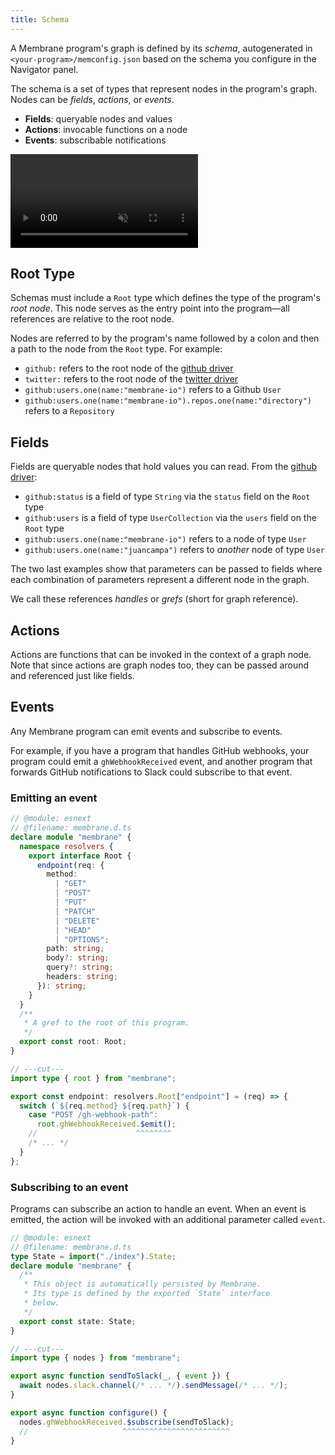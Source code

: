 ```yaml
---
title: Schema
---
```


A Membrane program's graph is defined by its _schema_, autogenerated in `<your-program>/memconfig.json` based on the schema you configure in the Navigator panel.

The schema is a set of types that represent nodes in the program's graph. Nodes can be _fields_, _actions_, or _events_.

- **Fields**: queryable nodes and values
- **Actions**: invocable functions on a node
- **Events**: subscribable notifications

<video src="/cloud-assets/schema.mp4" muted autoplay controls></video>

## Root Type

Schemas must include a `Root` type which defines the type of the program's _root
node_. This node serves as the entry point into the program—all references are relative to the root node.

Nodes are referred to by the program's name followed by a colon and then a path to the node from the `Root` type. For example:

- `github:` refers to the root node of the <a href="https://membrane.io/share/membrane/github" target="_blank">github driver</a>
- `twitter:` refers to the root node of the <a href="https://membrane.io/share/membrane/twitter" target="_blank">twitter driver</a>
- `github:users.one(name:"membrane-io")` refers to a Github `User`
- `github:users.one(name:"membrane-io").repos.one(name:"directory")` refers to a `Repository`

## Fields

Fields are queryable nodes that hold values you can read. From the <a href="https://membrane.io/share/membrane/github" target="_blank">github driver</a>:

- `github:status` is a field of type `String` via the `status` field on the `Root` type
- `github:users` is a field of type `UserCollection` via the `users` field on the `Root` type
- `github:users.one(name:"membrane-io")` refers to a node of type `User`
- `github:users.one(name:"juancampa")` refers to _another_ node of type `User`

The two last examples show that parameters can be passed to fields where each combination of parameters
represent a different node in the graph.

We call these references _handles_ or _grefs_ (short for graph reference).

## Actions

Actions are functions that can be invoked in the context of a graph node. Note that since actions are graph nodes too, they can be passed around and referenced just like fields.

## Events

Any Membrane program can emit events and subscribe to events.

For example, if you have a program that handles GitHub webhooks, your program could emit a `ghWebhookReceived` event, and another program that forwards GitHub notifications to Slack could subscribe to that event.

### Emitting an event

```ts twoslash
// @module: esnext
// @filename: membrane.d.ts
declare module "membrane" {
  namespace resolvers {
    export interface Root {
      endpoint(req: {
        method:
          | "GET"
          | "POST"
          | "PUT"
          | "PATCH"
          | "DELETE"
          | "HEAD"
          | "OPTIONS";
        path: string;
        body?: string;
        query?: string;
        headers: string;
      }): string;
    }
  }
  /**
   * A gref to the root of this program.
   */
  export const root: Root;
}

// ---cut---
import type { root } from "membrane";

export const endpoint: resolvers.Root["endpoint"] = (req) => {
  switch (`${req.method} ${req.path}`) {
    case "POST /gh-webhook-path":
      root.ghWebhookReceived.$emit();
    //                      ^^^^^^^^
    /* ... */
  }
};
```

### Subscribing to an event

Programs can subscribe an action to handle an event. When an event is emitted, the action will be invoked with an additional parameter called `event`.

```ts twoslash
// @module: esnext
// @filename: membrane.d.ts
type State = import("./index").State;
declare module "membrane" {
  /**
   * This object is automatically persisted by Membrane.
   * Its type is defined by the exported `State` interface
   * below.
   */
  export const state: State;
}

// ---cut---
import type { nodes } from "membrane";

export async function sendToSlack(_, { event }) {
  await nodes.slack.channel(/* ... */).sendMessage(/* ... */);
}

export async function configure() {
  nodes.ghWebhookReceived.$subscribe(sendToSlack);
  //                     ^^^^^^^^^^^^^^^^^^^^^^^^
}
```
